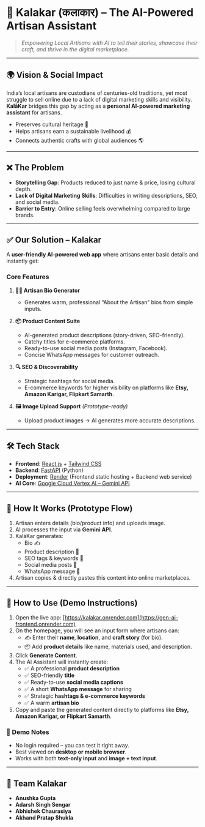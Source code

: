 # 🎨 Kalakar (कलाकार) – The AI-Powered Artisan Assistant  

> *Empowering Local Artisans with AI to tell their stories, showcase their craft, and thrive in the digital marketplace.*  

---

## 🌍 Vision & Social Impact  
India’s local artisans are custodians of centuries-old traditions, yet most struggle to sell online due to a lack of digital marketing skills and visibility.  
**KalāKar** bridges this gap by acting as a **personal AI-powered marketing assistant** for artisans.  

- Preserves cultural heritage 🏺  
- Helps artisans earn a sustainable livelihood 💰  
- Connects authentic crafts with global audiences 🌎  

---

## ❌ The Problem  
- **Storytelling Gap**: Products reduced to just name & price, losing cultural depth.  
- **Lack of Digital Marketing Skills**: Difficulties in writing descriptions, SEO, and social media.  
- **Barrier to Entry**: Online selling feels overwhelming compared to large brands.  

---

## ✅ Our Solution – Kalakar  
A **user-friendly AI-powered web app** where artisans enter basic details and instantly get:  

### Core Features  
1. **🧑‍🎨 Artisan Bio Generator**  
   - Generates warm, professional “About the Artisan” bios from simple inputs.  

2. **📦 Product Content Suite**  
   - AI-generated product descriptions (story-driven, SEO-friendly).  
   - Catchy titles for e-commerce platforms.  
   - Ready-to-use social media posts (Instagram, Facebook).  
   - Concise WhatsApp messages for customer outreach.  

3. **🔍 SEO & Discoverability**  
   - Strategic hashtags for social media.  
   - E-commerce keywords for higher visibility on platforms like **Etsy, Amazon Karigar, Flipkart Samarth**.  

4. **🖼️ Image Upload Support** *(Prototype-ready)*  
   - Upload product images → AI generates more accurate descriptions.  

---

## 🛠️ Tech Stack  
- **Frontend**: [React.js](https://react.dev/) + [Tailwind CSS](https://tailwindcss.com/)  
- **Backend**: [FastAPI](https://fastapi.tiangolo.com/) (Python)  
- **Deployment**: [Render](https://render.com/) (Frontend static hosting + Backend web service)  
- **AI Core**: [Google Cloud Vertex AI – Gemini API](https://cloud.google.com/vertex-ai)  


---

## 🚀 How It Works (Prototype Flow)  
1. Artisan enters details (bio/product info) and uploads image.  
2. AI processes the input via **Gemini API**.  
3. KalāKar generates:  
   - Bio ✍️  
   - Product description 📜  
   - SEO tags & keywords 🔑  
   - Social media posts 📱  
   - WhatsApp message 💬  
4. Artisan copies & directly pastes this content into online marketplaces.
   
---

## 🧪 How to Use (Demo Instructions)

1. Open the live app: [https://kalakar.onrender.com](https://gen-ai-frontend.onrender.com)  
2. On the homepage, you will see an input form where artisans can:  
   - ✍️ Enter their **name**, **location**, and **craft story** (for bio).  
   - 📦 Add **product details** like name, materials used, and description.   
3. Click **Generate Content**.  
4. The AI Assistant will instantly create:  
   - ✅ A professional **product description**  
   - ✅ SEO-friendly **title**  
   - ✅ Ready-to-use **social media captions**  
   - ✅ A short **WhatsApp message** for sharing  
   - ✅ Strategic **hashtags & e-commerce keywords**  
   - ✅ A warm **artisan bio**  
5. Copy and paste the generated content directly to platforms like **Etsy, Amazon Karigar, or Flipkart Samarth**.  

### 🔑 Demo Notes
- No login required – you can test it right away.  
- Best viewed on **desktop or mobile browser**.  
- Works with both **text-only input** and **image + text input**.
  
---

## 👥 Team Kalakar  

- **Anushka Gupta** 
- **Adarsh Singh Sengar**
- **Abhishek Chaurasiya** 
- **Akhand Pratap Shukla**  

